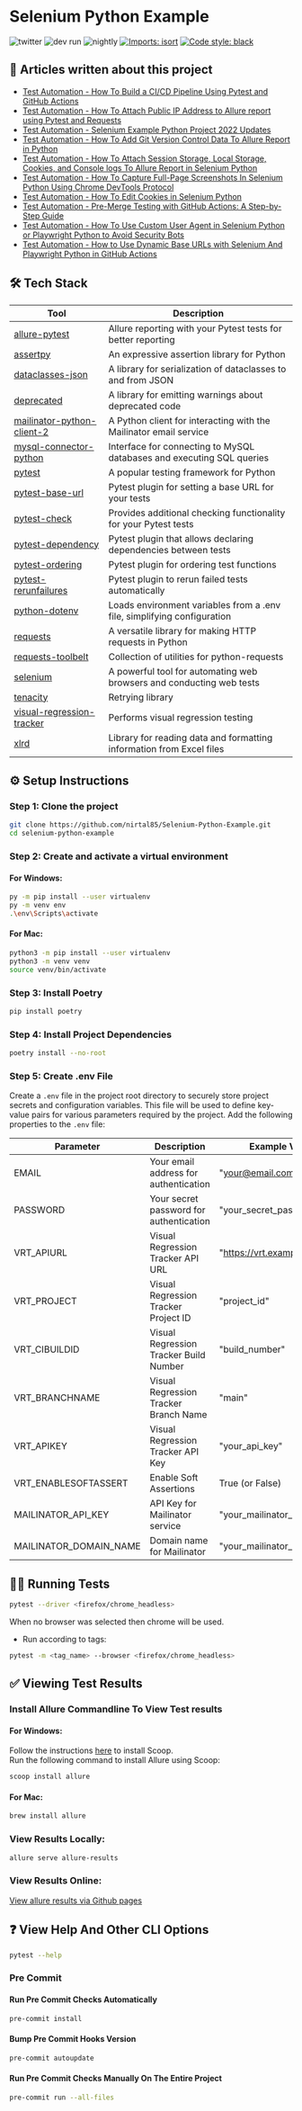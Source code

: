 # Selenium Python Example

![twitter](https://img.shields.io/twitter/follow/NirTal2)
![dev run](https://github.com/nirtal85/Selenium-Python-Example/actions/workflows/devRun.yml/badge.svg)
![nightly](https://github.com/nirtal85/Selenium-Python-Example/actions/workflows/nightly.yml/badge.svg)
[![Imports: isort](https://img.shields.io/badge/%20imports-isort-%231674b1?style=flat&labelColor=ef8336)](https://pycqa.github.io/isort/)
[![Code style: black](https://img.shields.io/badge/code%20style-black-000000.svg)](https://github.com/psf/black)

## 📃 Articles written about this project

* [Test Automation - How To Build a CI/CD Pipeline Using Pytest and GitHub Actions](https://www.linkedin.com/pulse/test-automation-how-build-cicd-pipeline-using-pytest-nir-tal/)
* [Test Automation - How To Attach Public IP Address to Allure report using Pytest and Requests](https://www.linkedin.com/pulse/test-automation-how-attach-public-ip-adress-allure-report-nir-tal/)
* [Test Automation - Selenium Example Python Project 2022 Updates](https://www.linkedin.com/pulse/test-automation-selenium-example-python-project-2022-nir-tal/)
* [Test Automation - How To Add Git Version Control Data To Allure Report in Python](https://www.linkedin.com/pulse/test-automation-how-add-git-version-control-data-allure-nir-tal/)
* [Test Automation - How To Attach Session Storage, Local Storage, Cookies, and Console logs To Allure Report in Selenium Python](https://www.linkedin.com/pulse/test-automation-how-attach-session-storage-local-cookies-nir-tal/)
* [Test Automation - How To Capture Full-Page Screenshots In Selenium Python Using Chrome DevTools Protocol](https://www.linkedin.com/pulse/test-automation-how-capture-full-page-screenshots-selenium-nir-tal/)
* [Test Automation - How To Edit Cookies in Selenium Python](https://www.linkedin.com/pulse/test-automation-how-edit-cookies-selenium-python-nir-tal/)
* [Test Automation - Pre-Merge Testing with GitHub Actions: A Step-by-Step Guide](https://www.linkedin.com/pulse/test-automation-pre-merge-testing-github-actions-step-by-step-tal/)
* [Test Automation - How To Use Custom User Agent in Selenium Python or Playwright Python to Avoid Security Bots](https://www.linkedin.com/pulse/test-automation-how-use-custom-user-agent-selenium-python-nir-tal-lyqbf/)
* [Test Automation - How to Use Dynamic Base URLs with Selenium And Playwright Python in GitHub Actions](https://www.linkedin.com/pulse/test-automation-how-use-dynamic-base-urls-selenium-playwright-tal-klq5f/)

## 🛠️ Tech Stack

| Tool                                                                               | Description                                                             |
|------------------------------------------------------------------------------------|-------------------------------------------------------------------------|
| [allure-pytest](https://pypi.org/project/allure-pytest/)                           | Allure reporting with your Pytest tests for better reporting            |
| [assertpy](https://pypi.org/project/assertpy/)                                     | An expressive assertion library for Python                              |
| [dataclasses-json](https://pypi.org/project/dataclasses-json/)                     | A library for serialization of dataclasses to and from JSON             |
| [deprecated](https://pypi.org/project/deprecated/)                                 | A library for emitting warnings about deprecated code                   |
| [mailinator-python-client-2](https://pypi.org/project/mailinator-python-client-2/) | A Python client for interacting with the Mailinator email service       |
| [mysql-connector-python](https://pypi.org/project/mysql-connector-python/)         | Interface for connecting to MySQL databases and executing SQL queries   |
| [pytest](https://pypi.org/project/pytest/)                                         | A popular testing framework for Python                                  |
| [pytest-base-url](https://pypi.org/project/pytest-base-url/)                       | Pytest plugin for setting a base URL for your tests                     |
| [pytest-check](https://pypi.org/project/pytest-check/)                             | Provides additional checking functionality for your Pytest tests        |
| [pytest-dependency](https://pypi.org/project/pytest-dependency/)                   | Pytest plugin that allows declaring dependencies between tests          |
| [pytest-ordering](https://pypi.org/project/pytest-ordering/)                       | Pytest plugin for ordering test functions                               |
| [pytest-rerunfailures](https://pypi.org/project/pytest-rerunfailures/)             | Pytest plugin to rerun failed tests automatically                       |
| [python-dotenv](https://pypi.org/project/python-dotenv/)                           | Loads environment variables from a .env file, simplifying configuration |
| [requests](https://pypi.org/project/requests/)                                     | A versatile library for making HTTP requests in Python                  |
| [requests-toolbelt](https://pypi.org/project/requests-toolbelt/)                   | Collection of utilities for python-requests                             |
| [selenium](https://pypi.org/project/selenium/)                                     | A powerful tool for automating web browsers and conducting web tests    |
| [tenacity](https://pypi.org/project/tenacity/)                                     | Retrying library                                                        |
| [visual-regression-tracker](https://pypi.org/project/visual-regression-tracker/)   | Performs visual regression testing                                      |
| [xlrd](https://pypi.org/project/xlrd/)                                             | Library for reading data and formatting information from Excel files    |

## ⚙️ Setup Instructions

### Step 1: Clone the project

```bash
git clone https://github.com/nirtal85/Selenium-Python-Example.git
cd selenium-python-example
```

### Step 2: Create and activate a virtual environment

#### For Windows:
```bash
py -m pip install --user virtualenv
py -m venv env
.\env\Scripts\activate
```

#### For Mac:
```bash
python3 -m pip install --user virtualenv
python3 -m venv venv
source venv/bin/activate
```

### Step 3: Install Poetry

```bash
pip install poetry
```

### Step 4: Install Project Dependencies

```bash
poetry install --no-root
```

### Step 5: Create .env File

Create a `.env` file in the project root directory to securely store project secrets and configuration variables. This
file will be used to define key-value pairs for various parameters required by the project. Add the following properties
to the `.env` file:

| Parameter              | Description                             | Example Value                 |
|------------------------|-----------------------------------------|-------------------------------|
| EMAIL                  | Your email address for authentication   | "your@email.com"              |
| PASSWORD               | Your secret password for authentication | "your_secret_password"        |
| VRT_APIURL             | Visual Regression Tracker API URL       | "https://vrt.example.com/api" |
| VRT_PROJECT            | Visual Regression Tracker Project ID    | "project_id"                  |
| VRT_CIBUILDID          | Visual Regression Tracker Build Number  | "build_number"                |
| VRT_BRANCHNAME         | Visual Regression Tracker Branch Name   | "main"                        |
| VRT_APIKEY             | Visual Regression Tracker API Key       | "your_api_key"                |
| VRT_ENABLESOFTASSERT   | Enable Soft Assertions                  | True (or False)               |
| MAILINATOR_API_KEY     | API Key for Mailinator service          | "your_mailinator_api_key"     |
| MAILINATOR_DOMAIN_NAME | Domain name for Mailinator              | "your_mailinator_domain"      |

## 🏃‍♂️ Running Tests

```bash
pytest --driver <firefox/chrome_headless>
```

When no browser was selected then chrome will be used.

* Run according to tags:

```bash
pytest -m <tag_name> --browser <firefox/chrome_headless>
```

## ✅ Viewing Test Results

### Install Allure Commandline To View Test results

#### For Windows:

Follow the instructions [here](https://scoop.sh/) to install Scoop.<br>
Run the following command to install Allure using Scoop:

```bash
scoop install allure
```

#### For Mac:

```bash
brew install allure
```

### View Results Locally:

```bash
allure serve allure-results
```

### View Results Online:

[View allure results via Github pages](https://nirtal85.github.io/Selenium-Python-Example/)

## ❓ View Help And Other CLI Options

```bash
pytest --help
```

### Pre Commit

#### Run Pre Commit Checks Automatically

```bash
pre-commit install
```

#### Bump Pre Commit Hooks Version

```bash
pre-commit autoupdate
```

#### Run Pre Commit Checks Manually On The Entire Project

```bash
pre-commit run --all-files
```
